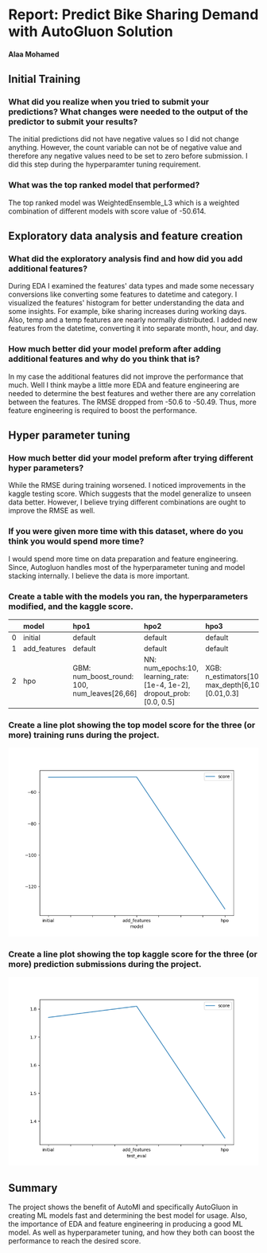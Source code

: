 # Report: Predict Bike Sharing Demand with AutoGluon Solution
#### Alaa Mohamed

## Initial Training
### What did you realize when you tried to submit your predictions? What changes were needed to the output of the predictor to submit your results?
The initial predictions did not have negative values so I did not change anything. However, the count variable can not be of negative value and therefore any negative values need to be set to zero before submission. I did this step during the hyperparamter tuning requirement.

### What was the top ranked model that performed?
The top ranked model was WeightedEnsemble_L3 which is a weighted combination of different models with score value of -50.614.

## Exploratory data analysis and feature creation
### What did the exploratory analysis find and how did you add additional features?
During EDA I examined the features' data types and made some necessary conversions like converting some features to datetime and category. I visualized the features' histogram for better understanding the data and some insights. For example, bike sharing increases during working days. Also, temp and a temp features are nearly normally distributed.
I added new features from the datetime, converting it into separate month, hour, and day. 

### How much better did your model preform after adding additional features and why do you think that is?
In my case the additional features did not improve the performance that much. Well I think maybe a little more EDA and feature engineering are needed to determine the best features and wether there are any correlation between the features. The RMSE dropped from -50.6 to -50.49. Thus, more feature engineering is required to boost the performance.

## Hyper parameter tuning
### How much better did your model preform after trying different hyper parameters?
While the RMSE during training worsened. I noticed improvements in the kaggle testing score. Which suggests that the model generalize to unseen data better. However, I believe trying different combinations are ought to improve the RMSE as well.

### If you were given more time with this dataset, where do you think you would spend more time?
I would spend more time on data preparation and feature engineering. Since, Autogluon handles most of the hyperparameter tuning and model stacking internally. I believe the data is more important.

### Create a table with the models you ran, the hyperparameters modified, and the kaggle score.
|    | model        | hpo1                                         | hpo2                                                                    | hpo3                                                         |   score |
|---:|:-------------|:---------------------------------------------|:------------------------------------------------------------------------|:-------------------------------------------------------------|--------:|
|  0 | initial      | default                                      | default                                                                 | default                                                      |    1.73 |
|  1 | add_features | default                                      | default                                                                 | default                                                      |    1.81 |
|  2 | hpo          | GBM: num_boost_round: 100, num_leaves[26,66] | NN: num_epochs:10, learning_rate:[1e-4, 1e-2], dropout_prob: [0.0, 0.5] | XGB: n_estimators[100:500], max_depth[6,10], eta: [0.01,0.3] |    1.34 |

### Create a line plot showing the top model score for the three (or more) training runs during the project.


![model_train_score.png](img/model_train_score.png)

### Create a line plot showing the top kaggle score for the three (or more) prediction submissions during the project.


![model_test_score.png](img/model_test_score.png)

## Summary

The project shows the benefit of AutoMl and specifically AutoGluon in creating ML models fast and determining the best model for usage. Also, the importance of EDA and feature engineering in producing a good ML model. As well as hyperparameter tuning, and how they both can boost the performance to reach the desired score.
